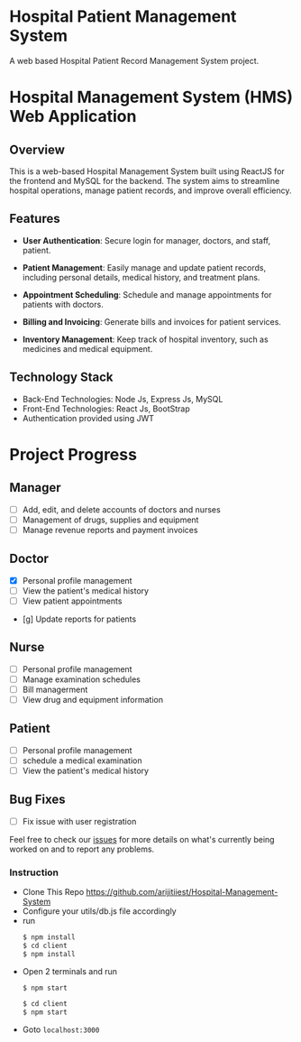 # Hospital Patient Management System
A web based Hospital Patient Record Management System project.

# Hospital Management System (HMS) Web Application

## Overview

This is a web-based Hospital Management System built using ReactJS for the frontend and MySQL for the backend. The system aims to streamline hospital operations, manage patient records, and improve overall efficiency.

## Features

- **User Authentication**: Secure login for manager, doctors, and staff, patient.

- **Patient Management**: Easily manage and update patient records, including personal details, medical history, and treatment plans.

- **Appointment Scheduling**: Schedule and manage appointments for patients with doctors.

- **Billing and Invoicing**: Generate bills and invoices for patient services.

- **Inventory Management**: Keep track of hospital inventory, such as medicines and medical equipment.
  
## Technology Stack
* Back-End Technologies: Node Js, Express Js, MySQL
* Front-End Technologies: React Js, BootStrap
* Authentication provided using JWT


# Project Progress
## Manager
- [ ] Add, edit, and delete accounts of doctors and nurses
- [ ] Management of drugs, supplies and equipment
- [ ] Manage revenue reports and payment invoices

## Doctor
- [x] Personal profile management
- [ ] View the patient's medical history
- [ ] View patient appointments
- [g] Update reports for patients


## Nurse
- [ ] Personal profile management
- [ ] Manage examination schedules
- [ ] Bill managerment
- [ ] View drug and equipment information

## Patient
- [ ] Personal profile management
- [ ] schedule a medical examination
- [ ] View the patient's medical history

## Bug Fixes
- [ ] Fix issue with user registration


Feel free to check our [issues](https://github.com/NguyenDuc48/hms/issues) for more details on what's currently being worked on and to report any problems.



### Instruction
* Clone This Repo https://github.com/arijitiiest/Hospital-Management-System
* Configure your utils/db.js file accordingly
* run 
  ``` bash
  $ npm install
  $ cd client
  $ npm install
  ```
* Open 2 terminals and run
  ``` bash
  $ npm start
  ```
  ```bash
  $ cd client
  $ npm start
  ```
* Goto `localhost:3000`
